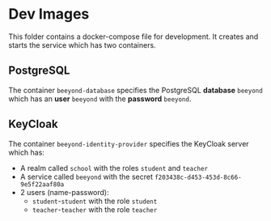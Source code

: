 # Dev Images

This folder contains a docker-compose file for development. It creates and starts the service which has two containers.

## PostgreSQL

The container `beeyond-database` specifies the PostgreSQL **database** `beeyond` which has an **user** `beeyond` with the **password** `beeyond`.

## KeyCloak

The container `beeyond-identity-provider` specifies the KeyCloak server which has:

* A realm called `school` with the roles `student` and `teacher`
* A service called `beeyond` with the secret `f203438c-d453-453d-8c66-9e5f22aaf80a`
* 2 users (name-password):
    * `student`-`student` with the role `student`
    * `teacher`-`teacher` with the role `teacher`
